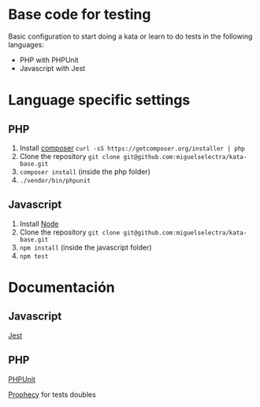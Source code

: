 # Base code for testing

Basic configuration to start doing a kata or learn to do tests in the following languages:
- PHP with PHPUnit
- Javascript with Jest

# Language specific settings

## PHP
1. Install [composer](https://getcomposer.org/) `curl -sS https://getcomposer.org/installer | php`
2. Clone the repository `git clone git@github.com:miguelselectra/kata-base.git`
3. `composer install` (inside the php folder)
4. `./vendor/bin/phpunit`

## Javascript
1. Install [Node](http://nodejs.org/)
2. Clone the repository `git clone git@github.com:miguelselectra/kata-base.git`
3. `npm install` (inside the javascript folder)
4. `npm test`

# Documentación
## Javascript
[Jest](https://jestjs.io)

## PHP
[PHPUnit](https://phpunit.readthedocs.io/)

[Prophecy](https://github.com/phpspec/prophecy) for tests doubles
